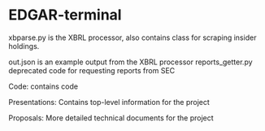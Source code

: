 # EDGAR-terminal

xbparse.py is the XBRL processor,
also contains class for scraping insider holdings.

out.json is an example output from the XBRL processor
reports_getter.py deprecated code for requesting reports from SEC

Code: contains code



Presentations: Contains top-level information for the project


Proposals: More detailed technical documents for the project
